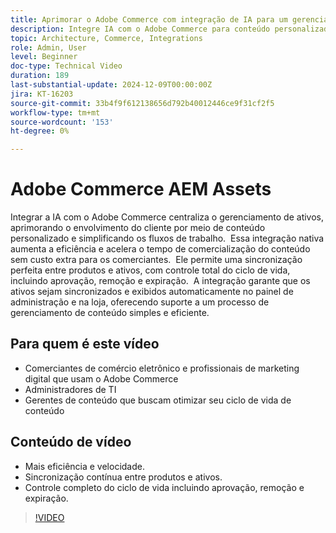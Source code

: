 ```yaml
---
title: Aprimorar o Adobe Commerce com integração de IA para um gerenciamento de ativos simplificado
description: Integre IA com o Adobe Commerce para conteúdo personalizado, fluxos de trabalho simplificados e controle completo do ciclo de vida do ativo.
topic: Architecture, Commerce, Integrations
role: Admin, User
level: Beginner
doc-type: Technical Video
duration: 189
last-substantial-update: 2024-12-09T00:00:00Z
jira: KT-16203
source-git-commit: 33b4f9f612138656d792b40012446ce9f31cf2f5
workflow-type: tm+mt
source-wordcount: '153'
ht-degree: 0%

---
```



# Adobe Commerce AEM Assets

Integrar a IA com o Adobe Commerce centraliza o gerenciamento de ativos, aprimorando o envolvimento do cliente por meio de conteúdo personalizado e simplificando os fluxos de trabalho. &#x200B; Essa integração nativa aumenta a eficiência e acelera o tempo de comercialização do conteúdo sem custo extra para os comerciantes. &#x200B; Ele permite uma sincronização perfeita entre produtos e ativos, com controle total do ciclo de vida, incluindo aprovação, remoção e expiração. &#x200B; A integração garante que os ativos sejam sincronizados e exibidos automaticamente no painel de administração e na loja, oferecendo suporte a um processo de gerenciamento de conteúdo simples e eficiente. &#x200B;

## Para quem é este vídeo

- Comerciantes de comércio eletrônico e profissionais de marketing digital que usam o Adobe Commerce
- Administradores de TI
- Gerentes de conteúdo que buscam otimizar seu ciclo de vida de conteúdo

## Conteúdo de vídeo

- Mais eficiência e velocidade.
- Sincronização contínua entre produtos e ativos.
- Controle completo do ciclo de vida incluindo aprovação, remoção e expiração.

>[!VIDEO](https://video.tv.adobe.com/v/3434076?learn=on)
